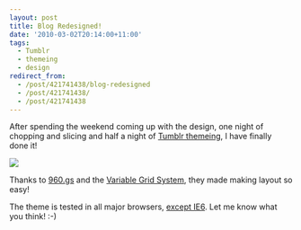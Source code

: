 ```yaml
---
layout: post
title: Blog Redesigned!
date: '2010-03-02T20:14:00+11:00'
tags:
  - Tumblr
  - themeing
  - design
redirect_from:
  - /post/421741438/blog-redesigned
  - /post/421741438/
  - /post/421741438
---
```


After spending the weekend coming up with the design, one night of chopping and slicing and half a night of [Tumblr themeing](http://www.tumblr.com/docs/en/custom_themes), I have finally done it!

![](/img/posts/old/tumblr_kyndm6HlXR1qalr27.png)

Thanks to [960.gs](http://960.gs/) and the [Variable Grid System](http://www.spry-soft.com/grids/), they made making layout so easy!

The theme is tested in all major browsers, [except IE6](http://whichbrowserforme.org/). Let me know what you think! :-)
